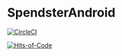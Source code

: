 # SpendsterAndroid

[![CircleCI](https://circleci.com/gh/KeyToTech/SpendsterAndroid.svg?style=svg)](https://circleci.com/gh/KeyToTech/SpendsterAndroid)

[![Hits-of-Code](https://hitsofcode.com/github/KeyToTech/SpendsterAndroid)](https://hitsofcode.com/view/github/KeyToTech/SpendsterAndroid)
